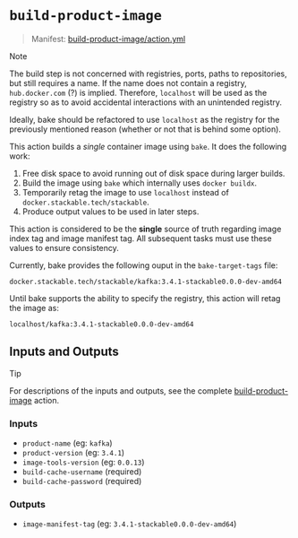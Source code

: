 # `build-product-image`

> Manifest: [build-product-image/action.yml][build-product-image]

<!-- markdownlint-disable-next-line MD028 -->
> [!NOTE]
> The build step is not concerned with registries, ports, paths to repositories, but still requires
> a name. If the name does not contain a registry, `hub.docker.com` (?) is implied. Therefore,
> `localhost` will be used as the registry so as to avoid accidental interactions with an unintended
> registry.
>
> Ideally, bake should be refactored to use `localhost` as the registry for the previously mentioned
> reason (whether or not that is behind some option).

This action builds a *single* container image using `bake`. It does the following work:

1. Free disk space to avoid running out of disk space during larger builds.
2. Build the image using `bake` which internally uses `docker buildx`.
3. Temporarily retag the image to use `localhost` instead of `docker.stackable.tech/stackable`.
4. Produce output values to be used in later steps.

This action is considered to be the **single** source of truth regarding image index tag and image
manifest tag. All subsequent tasks must use these values to ensure consistency.

Currently, bake provides the following ouput in the `bake-target-tags` file:

```plain
docker.stackable.tech/stackable/kafka:3.4.1-stackable0.0.0-dev-amd64
```

Until bake supports the ability to specify the registry, this action will retag the image as:

```plain
localhost/kafka:3.4.1-stackable0.0.0-dev-amd64
```

## Inputs and Outputs

> [!TIP]
> For descriptions of the inputs and outputs, see the complete [build-product-image] action.

### Inputs

- `product-name` (eg: `kafka`)
- `product-version` (eg: `3.4.1`)
- `image-tools-version` (eg: `0.0.13`)
- `build-cache-username` (required) <!-- TODO: make the cache optional -->
- `build-cache-password` (required) <!-- TODO: make the cache optional -->

### Outputs

- `image-manifest-tag` (eg: `3.4.1-stackable0.0.0-dev-amd64`)

[build-product-image]: ./action.yml
